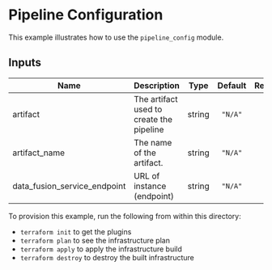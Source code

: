 # Pipeline Configuration

This example illustrates how to use the `pipeline_config` module.

<!-- BEGINNING OF PRE-COMMIT-TERRAFORM DOCS HOOK -->
## Inputs

| Name | Description | Type | Default | Required |
|------|-------------|:----:|:-----:|:-----:|
| artifact | The artifact used to create the pipeline | string | `"N/A"` | yes |
| artifact\_name | The name of the artifact. | string | `"N/A"` | yes |
| data\_fusion\_service\_endpoint | URL of instance (endpoint) | string | `"N/A"` | yes |

<!-- END OF PRE-COMMIT-TERRAFORM DOCS HOOK -->

To provision this example, run the following from within this directory:
- `terraform init` to get the plugins
- `terraform plan` to see the infrastructure plan
- `terraform apply` to apply the infrastructure build
- `terraform destroy` to destroy the built infrastructure
